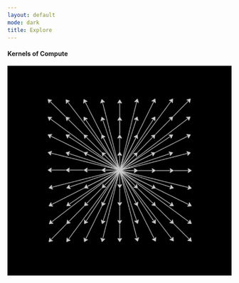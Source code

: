 ```yaml
---
layout: default
mode: dark
title: Explore
---
```

<h4>Kernels of Compute</h4>
<p><img style="background-color: black" src="/Assets/images/linear_algebra_portal.png">
</p>


<!--
    Propositional Logic in Logic Gates
    First Order Logic in Logic Gates
    Second Order Logic in Logic Gates
    Compute Kernels
    Tensors (generalisation of array, 0d tensors, shape)
    Tensor Operators
        unary operators (scalar addition, multiplicaiton, etc)
        binary operators (element-wise addition, multiplication, etc)
        reduce operators (sum, max, min, etc)
        movement operators (squeeze, unsqueeze, reduce, expand, )
-->